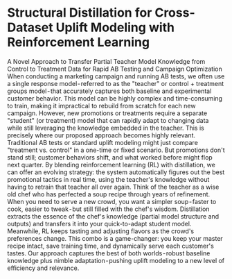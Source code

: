 # Structural Distillation for Cross-Dataset Uplift Modeling with Reinforcement Learning
A Novel Approach to Transfer Partial Teacher Model Knowledge from Control to Treatment Data for Rapid AB Testing and Campaign Optimization
When conducting a marketing campaign and running AB tests, we often use a single response model - referred to as the "teacher" or control + treatment groups model - that accurately captures both baseline and experimental customer behavior. This model can be highly complex and time-consuming to train, making it impractical to rebuild from scratch for each new campaign. However, new promotions or treatments require a separate "student" (or treatment) model that can rapidly adapt to changing data while still leveraging the knowledge embedded in the teacher. This is precisely where our proposed approach becomes highly relevant.
Traditional AB tests or standard uplift modeling might just compare "treatment vs. control" in a one-time or fixed scenario. But promotions don't stand still; customer behaviors shift, and what worked before might flop next quarter. By blending reinforcement learning (RL) with distillation, we can offer an evolving strategy: the system automatically figures out the best promotional tactics in real time, using the teacher's knowledge without having to retrain that teacher all over again.
Think of the teacher as a wise old chef who has perfected a soup recipe through years of refinement. When you need to serve a new crowd, you want a simpler soup - faster to cook, easier to tweak - but still filled with the chef's wisdom. Distillation extracts the essence of the chef's knowledge (partial model structure and outputs) and transfers it into your quick-to-adapt student model. Meanwhile, RL keeps tasting and adjusting flavors as the crowd's preferences change.
This combo is a game-changer: you keep your master recipe intact, save training time, and dynamically serve each customer's tastes. Our approach captures the best of both worlds - robust baseline knowledge plus nimble adaptation - pushing uplift modeling to a new level of efficiency and relevance.
